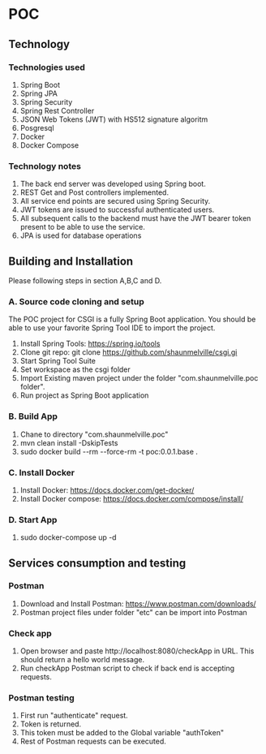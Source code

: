 # POC

## Technology
### Technologies used
1. Spring Boot
2. Spring JPA
3. Spring Security
4. Spring Rest Controller
5. JSON Web Tokens (JWT) with HS512 signature algoritm
6. Posgresql
6. Docker
7. Docker Compose
 
### Technology notes
1. The back end server was developed using Spring boot.
2. REST Get and Post controllers implemented.
3. All service end points are secured using Spring Security.
4. JWT tokens are issued to successful authenticated users. 
5. All subsequent calls to the backend must have the JWT bearer token present to be able to use the service.
6. JPA is used for database operations

## Building and Installation
Please following steps in section A,B,C and D.
### A. Source code cloning and setup
The POC project for CSGI is a fully Spring Boot application. You should be able to use your favorite Spring Tool IDE to import the project.
1. Install Spring Tools: https://spring.io/tools
2. Clone git repo: git clone https://github.com/shaunmelville/csgi.gi
3. Start Spring Tool Suite
4. Set workspace as the csgi folder
5. Import Existing maven project under the folder "com.shaunmelville.poc folder".
6. Run project as Spring Boot application

### B. Build App
1. Chane to directory "com.shaunmelville.poc"
1. mvn clean install -DskipTests
2. sudo docker build --rm --force-rm -t poc:0.0.1.base .

### C. Install Docker
1. Install Docker: https://docs.docker.com/get-docker/
2. Install Docker compose: https://docs.docker.com/compose/install/

### D. Start App
1. sudo docker-compose up -d

## Services consumption and testing
### Postman
1. Download and Install Postman: https://www.postman.com/downloads/
2. Postman project files under folder "etc" can be import into Postman

### Check app
1. Open browser and paste http://localhost:8080/checkApp in URL. This should return a hello world message.
2. Run checkApp Postman script to check if back end is accepting requests.

### Postman testing
1. First run "authenticate" request.
2. Token is returned.
3. This token must be added to the Global variable "authToken"
4. Rest of Postman requests can be executed.

